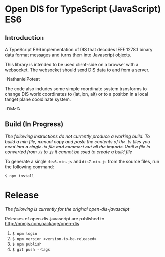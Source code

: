 # Open DIS for TypeScript (JavaScript) ES6

## Introduction

A TypeScript ES6 implementation of DIS that decodes IEEE 1278.1
binary data format messages and turns them into Javascript
objects.

This library is intended to be used client-side on a browser
with a websocket. The websocket should send DIS data to and from
a server.

-NathanielPoteat

The code also includes some simple coordinate system transforms
to change DIS world coordinates to (lat, lon, alt) or to a
position in a local tanget plane coordinate system. 

-DMcG

## Build (In Progress)

*The following instructions do not currently produce a working build. To build a min file, manual copy and paste the contents of the .ts files you need into a single .ts file and comment out all the imports. Until a file is converted from .ts to .js it cannot be used to create a build file*

To generate a single `dis6.min.js` and `dis7.min.js` from the source files, run the following command:

`$ npm install`

# Release

*The following is currently for the original open-dis-javascript*

Releases of open-dis-javascript are published to http://npmjs.com/package/open-dis

1. `$ npm login`
1. `$ npm version <version-to-be-released>`
1. `$ npm publish`
1. `$ git push --tags`
